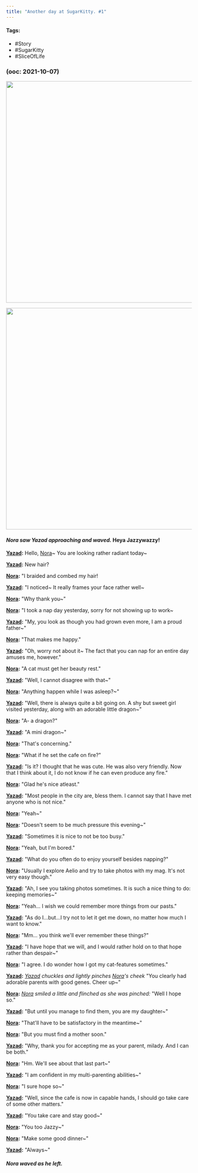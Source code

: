 ```yaml
---
title: "Another day at SugarKitty. #1"
---
```


#### Tags:
- #Story
- #SugarKitty
- #SliceOfLife

### (ooc: 2021-10-07)
<p align="center">
	<img width="600" src="file:///C:/Users/edvin/Documents/ObsidianVaults/PSO2RP/Images/Sugar Kitty/anotherdayatsugarkitty2.png">
</p>
<p align="center">
	<img width="600" src="file:///C:/Users/edvin/Documents/ObsidianVaults/PSO2RP/Images/Sugar Kitty/anotherdayatsugarkitty1.png">
</p>


#### *Nora saw Yazad approaching and waved.* Heya Jazzywazzy!

**[Yazad](Characters/YazadAHeydar.md):**	Hello, [Nora](Characters/NoraHonora.md)~ You are looking rather radiant today~

**[Yazad](Characters/YazadAHeydar.md):**	New hair?

**[Nora](Characters/NoraHonora.md):** "I braided and combed my hair!

**[Yazad](Characters/YazadAHeydar.md):**	"I noticed~ It really frames your face rather well~

**[Nora](Characters/NoraHonora.md):**	"Why thank you~"

**[Nora](Characters/NoraHonora.md):**	"I took a nap day yesterday, sorry for not showing up to work~

**[Yazad](Characters/YazadAHeydar.md):**	"My, you look as though you had grown even more, I am a proud father~"

**[Nora](Characters/NoraHonora.md):**	"That makes me happy."

**[Yazad](Characters/YazadAHeydar.md):**	"Oh, worry not about it~ The fact that you can nap for an entire day amuses me, however."

**[Nora](Characters/NoraHonora.md):**	"A cat must get her beauty rest."

**[Yazad](Characters/YazadAHeydar.md):**	"Well, I cannot disagree with that~"

**[Nora](Characters/NoraHonora.md):**	"Anything happen while I was asleep?~"

**[Yazad](Characters/YazadAHeydar.md):**	"Well, there is always quite a bit going on. A shy but sweet girl visited yesterday, along with 
an adorable little dragon~"

**[Nora](Characters/NoraHonora.md):**	"A- a dragon?"

**[Yazad](Characters/YazadAHeydar.md):**	"A mini dragon~"

**[Nora](Characters/NoraHonora.md):**	"That's concerning."

**[Nora](Characters/NoraHonora.md):**	"What if he set the cafe on fire?"

**[Yazad](Characters/YazadAHeydar.md):**	"Is it? I thought that he was cute. He was also very friendly. Now that I think about it, I do not 
know if he can even produce any fire."

**[Nora](Characters/NoraHonora.md):**	"Glad he's nice atleast."

**[Yazad](Characters/YazadAHeydar.md):**	"Most people in the city are, bless them. I cannot say that I have met anyone who is not 
nice."

**[Nora](Characters/NoraHonora.md):**	"Yeah~"

**[Nora](Characters/NoraHonora.md):**	"Doesn't seem to be much pressure this evening~"

**[Yazad](Characters/YazadAHeydar.md):**	"Sometimes it is nice to not be too busy."

**[Nora](Characters/NoraHonora.md):**	"Yeah, but I'm bored."

**[Yazad](Characters/YazadAHeydar.md):**	"What do you often do to enjoy yourself besides napping?"

**[Nora](Characters/NoraHonora.md):**	"Usually I explore Aelio and try to take photos with my mag. It's not very easy though."

**[Yazad](Characters/YazadAHeydar.md):**	"Ah, I see you taking photos sometimes. It is such a nice thing to do: keeping memories~"

**[Nora](Characters/NoraHonora.md):**	"Yeah... I wish we could remember more things from our pasts."

**[Yazad](Characters/YazadAHeydar.md):**	"As do I...but...I try not to let it get me down, no matter how much I want to know."

**[Nora](Characters/NoraHonora.md):**	"Mm... you think we'll ever remember these things?"

**[Yazad](Characters/YazadAHeydar.md):**	"I have hope that we will, and I would rather hold on to that hope rather than despair~"

**[Nora](Characters/NoraHonora.md):**	"I agree. I do wonder how I got my cat-features sometimes."

**[Yazad](Characters/YazadAHeydar.md):**	*[Yazad](Characters/YazadAHeydar.md) chuckles and lightly pinches [Nora](Characters/NoraHonora.md)'s cheek* "You clearly had adorable parents with 
good genes. Cheer up~" 

**[Nora](Characters/NoraHonora.md):**	*[Nora](Characters/NoraHonora.md) smiled a little and flinched as she was pinched:* "Well I hope so."

**[Yazad](Characters/YazadAHeydar.md):**	"But until you manage to find them, you are my daughter~"

**[Nora](Characters/NoraHonora.md):**	"That'll have to be satisfactory in the meantime~"

**[Nora](Characters/NoraHonora.md):**	"But you must find a mother soon."

**[Yazad](Characters/YazadAHeydar.md):**	"Why, thank you for accepting me as your parent, milady. And I can be both."

**[Nora](Characters/NoraHonora.md):**	"Hm. We'll see about that last part~"

**[Yazad](Characters/YazadAHeydar.md):**	"I am confident in my multi-parenting abilities~" 

**[Nora](Characters/NoraHonora.md):**	"I sure hope so~"

**[Yazad](Characters/YazadAHeydar.md):**	"Well, since the cafe is now in capable hands, I should go take care of some other matters."

**[Yazad](Characters/YazadAHeydar.md):**	"You take care and stay good~"

**[Nora](Characters/NoraHonora.md):**	"You too Jazzy~"

**[Nora](Characters/NoraHonora.md):**	"Make some good dinner~"

**[Yazad](Characters/YazadAHeydar.md):**	"Always~"

#### *Nora waved as he left.*


